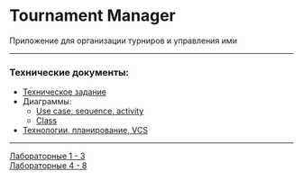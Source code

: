 # Tournament Manager

Приложение для организации турниров и управления ими

---

### Технические документы:

- [Техническое задание](https://docs.google.com/document/d/1Fte9MiIh36LAmY4VRVkSRUA12tDm9vz-UFng1gS_H8E/edit)
- Диаграммы:
    - [Use case, sequence, activity](https://online.visual-paradigm.com/share.jsp?id=313839393230382d33)
    - [Class](https://lucid.app/lucidchart/d2860b01-1e75-4576-acb5-3d8049187506/edit?invitationId=inv_d3f46c5d-4f0d-4ea5-996e-bf64d2bad71c)
- [Технологии, планирование, VCS](https://docs.google.com/document/d/1mNphDUWtFwheFkt4yPRStIarjfm5LjjoRpQgwWy5r3M/edit)

---

[Лабораторные 1 - 3](https://drive.google.com/file/d/1abBNsBCjd4C3pxJSfsg_z2KGYYKpCnee/view) \
[Лабораторные 4 - 8](https://drive.google.com/file/d/1b20YBwHKdL-IymbzPUj5wmlP6PStD6Q1/view)